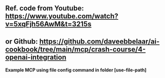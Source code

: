 ## Ref. code from Youtube: https://www.youtube.com/watch?v=5xqFjh56AwM&t=3215s
## or Github: https://github.com/daveebbelaar/ai-cookbook/tree/main/mcp/crash-course/4-openai-integration

#### Example MCP using file config command in folder [use-file-path]
